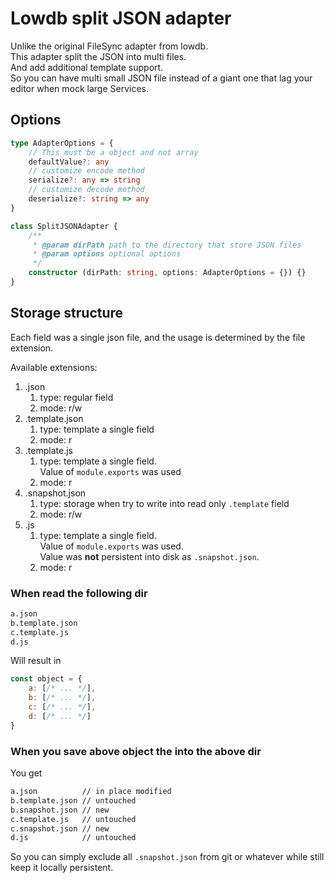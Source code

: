# Lowdb split JSON adapter

Unlike the original FileSync adapter from lowdb.  
This adapter split the JSON into multi files.  
And add additional template support.  
So you can have multi small JSON file instead of a giant one that lag your editor when mock large Services.

## Options

```ts
type AdapterOptions = {
    // This must be a object and not array
    defaultValue?: any
    // customize encode method
    serialize?: any => string
    // customize decode method
    deserialize?: string => any
}

class SplitJSONAdapter {
    /**
     * @param dirPath path to the directory that store JSON files
     * @param options optional options
     */
    constructor (dirPath: string, options: AdapterOptions = {}) {}
}
```

## Storage structure

Each field was a single json file, and the usage is determined by the file extension.

Available extensions:

1. .json  
    1. type: regular field
    2. mode: r/w
2. .template.json
    1. type: template a single field
    2. mode: r
3. .template.js
    1. type: template a single field.  
        Value of `module.exports` was used
    2. mode: r
4. .snapshot.json
    1. type: storage when try to write into read only `.template` field
    2. mode: r/w
5. .js
    1. type: template a single field.  
        Value of `module.exports` was used.  
        Value was **not** persistent into disk as `.snapshot.json`.
    2. mode: r

### When read the following dir

```txt
a.json
b.template.json
c.template.js
d.js
```

Will result in

```js
const object = {
    a: [/* ... */],
    b: [/* ... */],
    c: [/* ... */],
    d: [/* ... */]
}
```

### When you save above object the into the above dir

You get

```txt
a.json          // in place modified
b.template.json // untouched
b.snapshot.json // new
c.template.js   // untouched
c.snapshot.json // new
d.js            // untouched
```

So you can simply exclude all `.snapshot.json` from git or whatever while still keep it locally persistent.
